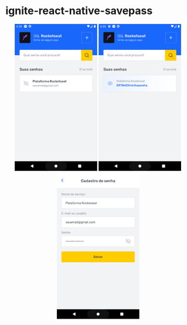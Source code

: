 # ignite-react-native-savepass 
<div align="center">
  <img style="height: 400px; width: auto" src="./assets/Screenshot_1626892767.png" alt="Minha Figura">
  <img style="height: 400px; width: auto" src="./assets/Screenshot_1626892772.png" alt="Minha Figura">
  <img style="height: 400px; width: auto" src="./assets/Screenshot_1626892758.png" alt="Minha Figura">
<div> 
